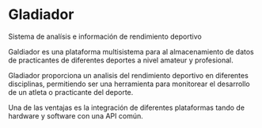 # Gladiador
Sistema de analísis e información de rendimiento deportivo

Galdiador es una plataforma multisistema para al almacenamiento de datos de practicantes de diferentes deportes a nivel amateur y profesional. 

Gladiador proporciona un analisis del rendimiento deportivo en diferentes disciplinas, permitiendo ser una herramienta para monitorear el desarrollo de un atleta o practicante del deporte.

Una de las ventajas es la integración de diferentes plataformas tando de hardware y software con una API común.
